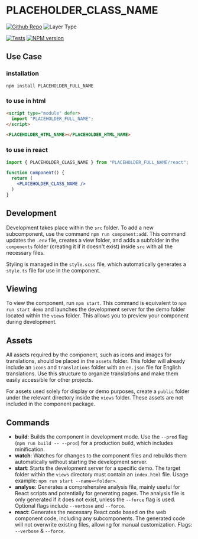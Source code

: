 # PLACEHOLDER_CLASS_NAME

[![Github Repo](https://img.shields.io/badge/Git-PLACEHOLDER_FULL_NAME-blue?logo=github&link=PLACEHOLDER_GITHUB_REPO/tree/main/packages/PLACEHOLDER_LAYER_FOLDER/PLACEHOLDER_NAME)](PLACEHOLDER_GITHUB_REPO/tree/main/packages/PLACEHOLDER_LAYER_FOLDER/PLACEHOLDER_NAME)
![Layer Type](https://img.shields.io/badge/Layer_Type-PLACEHOLDER_LAYER_NAME-orange)

[![Tests](PLACEHOLDER_GITHUB_REPO/actions/workflows/pull-request.yml/badge.svg)](PLACEHOLDER_GITHUB_REPO/actions/workflows/pull-request.yml)
[![NPM version](https://img.shields.io/npm/v/PLACEHOLDER_FULL_NAME.svg?logo=npm)](https://www.npmjs.com/package/PLACEHOLDER_FULL_NAME)

## Use Case

### installation

```bash
npm install PLACEHOLDER_FULL_NAME
```

### to use in **html**

```html
<script type="module" defer>
  import "PLACEHOLDER_FULL_NAME";
</script>

<PLACEHOLDER_HTML_NAME></PLACEHOLDER_HTML_NAME>
```

### to use in **react**

```jsx
import { PLACEHOLDER_CLASS_NAME } from "PLACEHOLDER_FULL_NAME/react";

function Component() {
  return (
    <PLACEHOLDER_CLASS_NAME /> 
  )
}
```

## Development

Development takes place within the `src` folder. To add a new subcomponent, use the command `npm run component:add`. This command updates the `.env` file, creates a view folder, and adds a subfolder in the `components` folder (creating it if it doesn't exist) inside `src` with all the necessary files.

Styling is managed in the `style.scss` file, which automatically generates a `style.ts` file for use in the component.

## Viewing

To view the component, run `npm start`. This command is equivalent to `npm run start demo` and launches the development server for the demo folder located within the `views` folder. This allows you to preview your component during development.

## Assets

All assets required by the component, such as icons and images for translations, should be placed in the `assets` folder. This folder will already include an `icons` and `translations` folder with an `en.json` file for English translations. Use this structure to organize translations and make them easily accessible for other projects.

For assets used solely for display or demo purposes, create a `public` folder under the relevant directory inside the `views` folder. These assets are not included in the component package.

## Commands

- **build**: Builds the component in development mode. Use the `--prod` flag (`npm run build -- --prod`) for a production build, which includes minification.
- **watch**: Watches for changes to the component files and rebuilds them automatically without starting the development server.
- **start**: Starts the development server for a specific demo. The target folder within the `views` directory must contain an `index.html` file. Usage example: `npm run start --name=<folder>`.
- **analyse**: Generates a comprehensive analysis file, mainly useful for React scripts and potentially for generating pages. The analysis file is only generated if it does not exist, unless the `--force` flag is used. Optional flags include `--verbose` and `--force`.
- **react**: Generates the necessary React code based on the web component code, including any subcomponents. The generated code will not overwrite existing files, allowing for manual customization. Flags: `--verbose` & `--force`.
